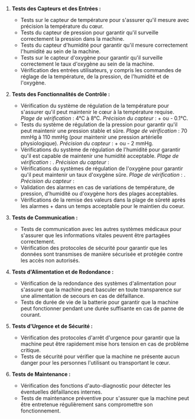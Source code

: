 1. **Tests des Capteurs et des Entrées :**
   - Tests sur le capteur de température pour s'assurer qu'il mesure avec précision la température du cœur.
   - Tests du capteur de pression pour garantir qu'il surveille correctement la pression dans la machine.
   - Tests du capteur d'humidité pour garantir qu'il mesure correctement l'humidité au sein de la machine.
   - Tests sur le capteur d'oxygène pour garantir qu'il surveille correctement le taux d'oxygène au sein de la machine.
   - Vérification des entrées utilisateurs, y compris les commandes de réglage de la température, de la pression, de l'humidité et de l'oxygène.

2. **Tests des Fonctionnalités de Contrôle :**
   - Vérification du système de régulation de la température pour s'assurer qu'il peut maintenir le cœur à la température requise. _Plage de vérification_ : 4°C à 8°C. _Précision du capteur_ : + ou - 0.1°C.
   - Tests du système de régulation de la pression pour garantir qu'il peut maintenir une pression stable et sûre. _Plage de vérification_ : 70 mmHg à 110 mmHg (pour maintenir une pression artérielle physiologique). _Précision du capteur_ : + ou - 2 mmHg.
   - Vérifications du système de régulation de l'humidité pour garantir qu'il est capable de maintenir une humidité acceptable. _Plage de vérification_ : . _Précision du capteur_ : 
   - Vérifications du systèmes de régulation de l'oxygène pour garantir qu'il peut maintenir un taux d'oxygène sûre. _Plage de vérification_ : . _Précision du capteur_ : 
   - Validation des alarmes en cas de variations de température, de pression, d'humidité ou d'oxygène hors des plages acceptables.
   - Vérifications de la remise des valeurs dans la plage de sûreté après les alarmes + dans un temps acceptable pour le maintien du coeur.

3. **Tests de Communication :**
   - Tests de communication avec les autres systèmes médicaux pour s'assurer que les informations vitales peuvent être partagées correctement.
   - Vérification des protocoles de sécurité pour garantir que les données sont transmises de manière sécurisée et protégée contre les accès non autorisés.

4. **Tests d'Alimentation et de Redondance :**
   - Vérification de la redondance des systèmes d'alimentation pour s'assurer que la machine peut basculer en toute transparence sur une alimentation de secours en cas de défaillance.
   - Tests de durée de vie de la batterie pour garantir que la machine peut fonctionner pendant une durée suffisante en cas de panne de courant.

5. **Tests d'Urgence et de Sécurité :**
   - Vérification des protocoles d'arrêt d'urgence pour garantir que la machine peut être rapidement mise hors tension en cas de problème critique.
   - Tests de sécurité pour vérifier que la machine ne présente aucun danger pour les personnes l'utilisant ou transportant le cœur.

6. **Tests de Maintenance :**
   - Vérification des fonctions d'auto-diagnostic pour détecter les éventuelles défaillances internes.
   - Tests de maintenance préventive pour s'assurer que la machine peut être entretenue régulièrement sans compromettre son fonctionnement.



